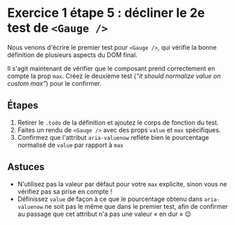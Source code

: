 # Exercice 1 étape 5 : décliner le 2e test de `<Gauge />`

Nous venons d'écrire le premier test pour `<Gauge />`, qui vérifie la bonne définition de plusieurs aspects du DOM final.

Il s'agit maintenant de vérifier que le composant prend correctement en compte la prop `max`. Créez le deuxième test (_“it should normalize value on custom max”_) pour le confirmer.

## Étapes

1. Retirer le `.todo` de la définition et ajoutez le corps de fonction du test.
2. Faites un rendu de `<Gauge />` avec des props `value` et `max` spécifiques.
3. Confirmez que l'attribut `aria-valuenow` reflète bien le pourcentage normalisé de `value` par rapport à `max`

## Astuces

- N'utilisez pas la valeur par défaut pour votre `max` explicite, sinon vous ne vérifiez pas sa prise en compte !
- Définissez `value` de façon à ce que le pourcentage obtenu dans `aria-valuenow` ne soit pas le même que dans le premier test, afin de confirmer au passage que cet attribut n'a pas une valeur « en dur » 😉
